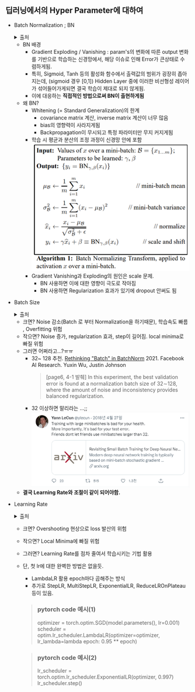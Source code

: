 ## 딥러닝에서의 Hyper Parameter에 대하여

- Batch Normalization ; BN
    <details markdown="1">
    <summary>출처</summary>  

    + 출처1(Batch Normalizaion) : https://arxiv.org/pdf/1502.03167.pdf
    + 출처2(Batch 정규화) : https://eehoeskrap.tistory.com/430
    </details>

    - BN 배경
        - Gradient Exploding / Vanishing : param's의 변화에 따른 output 변화를 기반으로 학습하는 신경망에서, 해당 이슈로 인해 Error가 큰상태로 수렴하게됨.
        - 특히, Sigmoid, Tanh 등의 활성화 함수에서 출력값의 범위가 굉장히 좁아지는데, (sigmoid 경우 [0,1]) Hidden Layer 중에 이러한 비선형성 레이어가 섞어들어가게되면 결국 학습이 제대로 되지 않게됨.
        - 이에 대응하는 **직접적인 방법으로써 BN이 출현하게됨**
    - 왜 BN?
        - Whitening (= Standard Generalization)의 한계
            - covariance matrix 계산, inverse matrix 계산이 너무 많음
            - bias의 영향력이 사라지게됨
            - Backpropagation이 무시되고 특정 파라미터만 무지 커지게됨
        - 학습 시 평균과 분산의 조정 과정이 신경망 안에 포함
        ![image](batch_normalization.png)
        - Gradient Vanishing과 Exploding의 원인은 scale 문제.
            - BN 사용하면 이에 대한 영향이 극도로 작아짐
            - BN 사용하면 Regularization 효과가 있기에 dropout 안써도 됨
            



- Batch Size 
    <details markdown="1">
    <summary>출처</summary>  

    + 출처1(컴퓨터 비전 관점 Batchsize) : https://deep-learning-study.tistory.com/647
    + 출처2(러닝레이트& 배치사이즈) : https://honeyjamtech.tistory.com/43
    + 출처3(러닝레이트& 배치사이즈) : https://inhovation97.tistory.com/32
    </details>

    - 크면? Noise 감소(Batch 로 부터 Normalization을 하기때문), 학습속도 빠름 , Overfitting 위험
    - 작으면? Noise 증가, regularization 효과, step이 길어짐. local minima로 빠질 위험
    - 그러면 어쩌라고...?ㅠㅠ
        - 32~ 128 추천. [Rethinking "Batch" in BatchNorm](https://arxiv.org/pdf/2105.07576.pdf) 2021. Facebook AI Research. Yuxin Wu, Justin Johnson
            > [page6, 4-1 발췌] In this experiment, the best validation error is found at a normalization batch size of 32∼128, where the amount of noise and inconsistency provides balanced regularization.
        - 32 이상하면 말리라는 ...;;
        ![image](Yann_LeCun.png)
    - **결국 Learning Rate와 조절이 같이 되어야함.**

- Learning Rate
    <details markdown="1">
    <summary>출처</summary>  

    + 출처1(PyTorch가 제공하는 Learning rate scheduler 정리) : https://sanghyu.tistory.com/113
    </details>
    
    - 크면? Overshooting 현상으로 loss 발산의 위험
    - 작으면? Local Minima에 빠질 위험
    - 그러면? Learning Rate를 점차 줄여서 학습시키는 기법 활용
    - 단, 첫 lr에 대한 완벽한 방법은 없을듯.
        - LambdaLR 활용 epoch마다 곱해주는 방식
        - 추가로 StepLR, MultiStepLR, ExponentialLR, ReduceLROnPlateau 등이 있음.
        > ### pytorch code 예시(1)
        > optimizer = torch.optim.SGD(model.parameters(), lr=0.001)
        > scheduler = optim.lr_scheduler.LambdaLR(optimizer=optimizer,
                                lr_lambda=lambda epoch: 0.95 ** epoch)
        
        > ### pytorch code 예시(2)
        > lr_scheduler = torch.optim.lr_scheduler.ExponentialLR(optimizer, 0.997)
        > lr_scheduler.step()

        